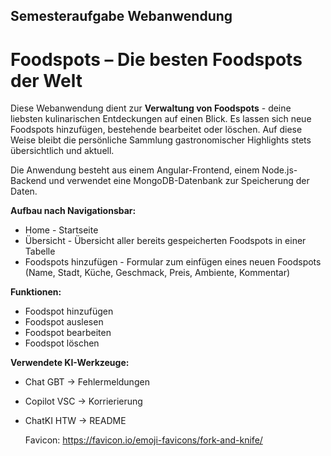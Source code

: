 ## Semesteraufgabe Webanwendung
# Foodspots – Die besten Foodspots der Welt

Diese Webanwendung dient zur __Verwaltung von Foodspots__ - deine liebsten kulinarischen Entdeckungen auf einen Blick.
Es lassen sich neue Foodspots hinzufügen, bestehende bearbeitet oder löschen. 
Auf diese Weise bleibt die persönliche Sammlung gastronomischer Highlights stets übersichtlich und aktuell.

Die Anwendung besteht aus einem Angular-Frontend, einem Node.js-Backend und verwendet eine MongoDB-Datenbank zur Speicherung der Daten.


__Aufbau nach Navigationsbar:__
+ Home - Startseite
+ Übersicht - Übersicht aller bereits gespeicherten Foodspots in einer Tabelle
+ Foodspots hinzufügen - Formular zum einfügen eines neuen Foodspots (Name, Stadt, Küche, Geschmack, Preis, Ambiente, Kommentar)


__Funktionen:__
+ Foodspot hinzufügen
+ Foodspot auslesen
+ Foodspot bearbeiten
+ Foodspot löschen


__Verwendete KI-Werkzeuge:__
+ Chat GBT -> Fehlermeldungen
+ Copilot VSC -> Korrierierung
+ ChatKI HTW -> README


   Favicon: https://favicon.io/emoji-favicons/fork-and-knife/
   
